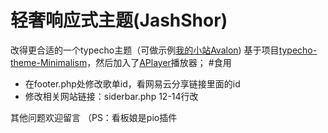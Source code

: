 # 轻奢响应式主题(JashShor)

改得更合适的一个typecho主题（可做示例[我的小站Avalon](http://jashshor.fun/))
基于项目[typecho-theme-Minimalism](https://github.com/WarnerYang/typecho-theme-Minimalism)，然后加入了[APlayer](https://github.com/DIYgod/APlayer)播放器；
#食用

- 在footer.php处修改歌单id，看网易云分享链接里面的id
- 修改相关网站链接：siderbar.php 12-14行改


其他问题欢迎留言
（PS：看板娘是pio插件
